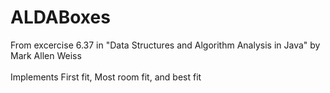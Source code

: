 # ALDABoxes
From excercise 6.37 in "Data Structures and Algorithm Analysis in Java" by Mark Allen Weiss
</br>
</br>
Implements First fit, Most room fit, and best fit
